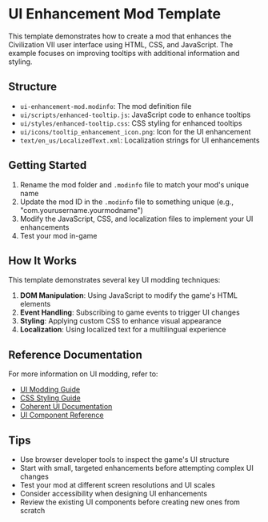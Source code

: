 # UI Enhancement Mod Template

This template demonstrates how to create a mod that enhances the Civilization VII user interface using HTML, CSS, and JavaScript. The example focuses on improving tooltips with additional information and styling.

## Structure

- `ui-enhancement-mod.modinfo`: The mod definition file
- `ui/scripts/enhanced-tooltip.js`: JavaScript code to enhance tooltips
- `ui/styles/enhanced-tooltip.css`: CSS styling for enhanced tooltips
- `ui/icons/tooltip_enhancement_icon.png`: Icon for the UI enhancement
- `text/en_us/LocalizedText.xml`: Localization strings for UI enhancements

## Getting Started

1. Rename the mod folder and `.modinfo` file to match your mod's unique name
2. Update the mod ID in the `.modinfo` file to something unique (e.g., "com.yourusername.yourmodname")
3. Modify the JavaScript, CSS, and localization files to implement your UI enhancements
4. Test your mod in-game

## How It Works

This template demonstrates several key UI modding techniques:

1. **DOM Manipulation**: Using JavaScript to modify the game's HTML elements
2. **Event Handling**: Subscribing to game events to trigger UI changes
3. **Styling**: Applying custom CSS to enhance visual appearance
4. **Localization**: Using localized text for a multilingual experience

## Reference Documentation

For more information on UI modding, refer to:
- [UI Modding Guide](../ui-modding.md)
- [CSS Styling Guide](../css-styling-guide.md)
- [Coherent UI Documentation](../coherent-ui-readme.md)
- [UI Component Reference](../ui-component-reference.md)

## Tips

- Use browser developer tools to inspect the game's UI structure
- Start with small, targeted enhancements before attempting complex UI changes
- Test your mod at different screen resolutions and UI scales
- Consider accessibility when designing UI enhancements
- Review the existing UI components before creating new ones from scratch 